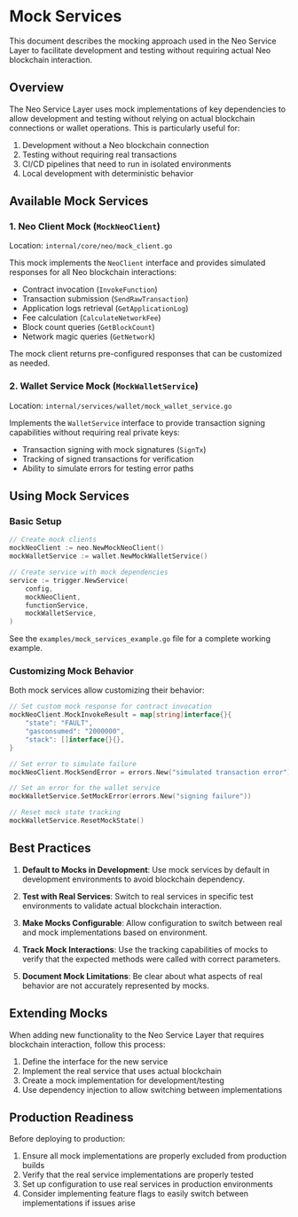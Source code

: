 # Mock Services

This document describes the mocking approach used in the Neo Service Layer to facilitate development
and testing without requiring actual Neo blockchain interaction.

## Overview

The Neo Service Layer uses mock implementations of key dependencies to allow development
and testing without relying on actual blockchain connections or wallet operations. This is
particularly useful for:

1. Development without a Neo blockchain connection
2. Testing without requiring real transactions
3. CI/CD pipelines that need to run in isolated environments
4. Local development with deterministic behavior

## Available Mock Services

### 1. Neo Client Mock (`MockNeoClient`)

Location: `internal/core/neo/mock_client.go`

This mock implements the `NeoClient` interface and provides simulated responses for all
Neo blockchain interactions:

- Contract invocation (`InvokeFunction`)
- Transaction submission (`SendRawTransaction`)
- Application logs retrieval (`GetApplicationLog`)
- Fee calculation (`CalculateNetworkFee`)
- Block count queries (`GetBlockCount`)
- Network magic queries (`GetNetwork`)

The mock client returns pre-configured responses that can be customized as needed.

### 2. Wallet Service Mock (`MockWalletService`)

Location: `internal/services/wallet/mock_wallet_service.go`

Implements the `WalletService` interface to provide transaction signing capabilities without
requiring real private keys:

- Transaction signing with mock signatures (`SignTx`)
- Tracking of signed transactions for verification
- Ability to simulate errors for testing error paths

## Using Mock Services

### Basic Setup

```go
// Create mock clients
mockNeoClient := neo.NewMockNeoClient()
mockWalletService := wallet.NewMockWalletService()

// Create service with mock dependencies
service := trigger.NewService(
    config,
    mockNeoClient,
    functionService,
    mockWalletService,
)
```

See the `examples/mock_services_example.go` file for a complete working example.

### Customizing Mock Behavior

Both mock services allow customizing their behavior:

```go
// Set custom mock response for contract invocation
mockNeoClient.MockInvokeResult = map[string]interface{}{
    "state": "FAULT",
    "gasconsumed": "2000000",
    "stack": []interface{}{},
}

// Set error to simulate failure
mockNeoClient.MockSendError = errors.New("simulated transaction error")

// Set an error for the wallet service
mockWalletService.SetMockError(errors.New("signing failure"))

// Reset mock state tracking
mockWalletService.ResetMockState()
```

## Best Practices

1. **Default to Mocks in Development**: Use mock services by default in development
   environments to avoid blockchain dependency.

2. **Test with Real Services**: Switch to real services in specific test environments
   to validate actual blockchain interaction.

3. **Make Mocks Configurable**: Allow configuration to switch between real and mock
   implementations based on environment.

4. **Track Mock Interactions**: Use the tracking capabilities of mocks to verify that
   the expected methods were called with correct parameters.

5. **Document Mock Limitations**: Be clear about what aspects of real behavior are not
   accurately represented by mocks.

## Extending Mocks

When adding new functionality to the Neo Service Layer that requires blockchain interaction,
follow this process:

1. Define the interface for the new service
2. Implement the real service that uses actual blockchain
3. Create a mock implementation for development/testing
4. Use dependency injection to allow switching between implementations

## Production Readiness

Before deploying to production:

1. Ensure all mock implementations are properly excluded from production builds
2. Verify that the real service implementations are properly tested
3. Set up configuration to use real services in production environments
4. Consider implementing feature flags to easily switch between implementations if issues arise